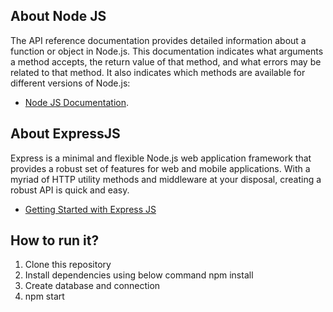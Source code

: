 ## About Node JS

The API reference documentation provides detailed information about a function or object in Node.js. This documentation indicates what arguments a method accepts, the return value of that method, and what errors may be related to that method. It also indicates which methods are available for different versions of Node.js:

- [Node JS Documentation](https://nodejs.org/en/docs/).

## About ExpressJS

Express is a minimal and flexible Node.js web application framework that provides a robust set of features for web and mobile applications.
With a myriad of HTTP utility methods and middleware at your disposal, creating a robust API is quick and easy.

- [Getting Started with Express JS ](https://expressjs.com/en/starter/installing.html)

## How to run it?

1) Clone this repository
2) Install dependencies using below command
    npm install
3) Create database and connection
4) npm start